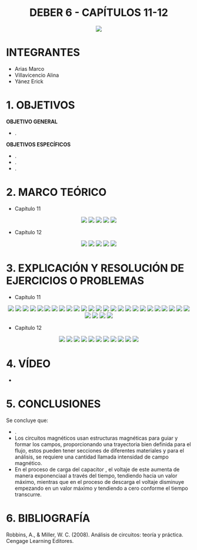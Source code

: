 <div align="center">

# DEBER 6 - CAPÍTULOS 11-12
  
![](https://github.com/erickyanez1/IMAGENES-DEBER-1/blob/main/espe.png) 

</div>

# **INTEGRANTES**

- Arias Marco
- Villavicencio Alina
- Yánez Erick


# **1. OBJETIVOS**

**OBJETIVO GENERAL**
  - .
 
 **OBJETIVOS ESPECÍFICOS**
  - .
  - .
  - .
  
# **2. MARCO TEÓRICO**

- Capítulo 11
<div align="center">

![](https://github.com/erickyanez1/DEBER6/blob/main/IMG/Teoria_cap11_1.png)
![](https://github.com/erickyanez1/DEBER6/blob/main/IMG/Teoria_cap11_2.png)
![](https://github.com/erickyanez1/DEBER6/blob/main/IMG/Teoria_cap11_3.png)
![](https://github.com/erickyanez1/DEBER6/blob/main/IMG/Teoria_cap11_4.png)
![](https://github.com/erickyanez1/DEBER6/blob/main/IMG/Teoria_cap11_5.png)

</div>


- Capítulo 12
<div align="center">

![](https://github.com/erickyanez1/DEBER6/blob/main/IMG/MapaCap12_P1.jpg)
![](https://github.com/erickyanez1/DEBER6/blob/main/IMG/MapaCap12_P2.jpg)
![](https://github.com/erickyanez1/DEBER6/blob/main/IMG/MapaCap12_P3.jpg)
![](https://github.com/erickyanez1/DEBER6/blob/main/IMG/MapaCap12_P4.jpg)
![](https://github.com/erickyanez1/DEBER6/blob/main/IMG/MapaCap12_P5.jpg)
  
</div>




# **3. EXPLICACIÓN Y RESOLUCIÓN DE EJERCICIOS O PROBLEMAS**

- Capítulo 11
<div align="center">

  
![](https://github.com/erickyanez1/DEBER6/blob/main/IMG/1.PNG)
![](https://github.com/erickyanez1/DEBER6/blob/main/IMG/3.PNG)
![](https://github.com/erickyanez1/DEBER6/blob/main/IMG/7-1.PNG)
![](https://github.com/erickyanez1/DEBER6/blob/main/IMG/7-2.PNG)
![](https://github.com/erickyanez1/DEBER6/blob/main/IMG/7-3.PNG)
![](https://github.com/erickyanez1/DEBER6/blob/main/IMG/9-1.PNG)
![](https://github.com/erickyanez1/DEBER6/blob/main/IMG/9-2.PNG)
![](https://github.com/erickyanez1/DEBER6/blob/main/IMG/11.PNG)
![](https://github.com/erickyanez1/DEBER6/blob/main/IMG/13.PNG)
![](https://github.com/erickyanez1/DEBER6/blob/main/IMG/13-2.PNG)
![](https://github.com/erickyanez1/DEBER6/blob/main/IMG/13-3.PNG)
![](https://github.com/erickyanez1/DEBER6/blob/main/IMG/13-4.PNG)
![](https://github.com/erickyanez1/DEBER6/blob/main/IMG/15.PNG)
![](https://github.com/erickyanez1/DEBER6/blob/main/IMG/17-1.PNG)
![](https://github.com/erickyanez1/DEBER6/blob/main/IMG/17-2.PNG)
![](https://github.com/erickyanez1/DEBER6/blob/main/IMG/19.PNG)
![](https://github.com/erickyanez1/DEBER6/blob/main/IMG/21.PNG)
![](https://github.com/erickyanez1/DEBER6/blob/main/IMG/23.PNG)
![](https://github.com/erickyanez1/DEBER6/blob/main/IMG/23-2.PNG)
![](https://github.com/erickyanez1/DEBER6/blob/main/IMG/23-3.PNG)
![](https://github.com/erickyanez1/DEBER6/blob/main/IMG/23-4.PNG)
![](https://github.com/erickyanez1/DEBER6/blob/main/IMG/25.PNG)
![](https://github.com/erickyanez1/DEBER6/blob/main/IMG/Ejercicio_cap11_27.png)
![](https://github.com/erickyanez1/DEBER6/blob/main/IMG/Ejercicio_cap11_29.png)
![](https://github.com/erickyanez1/DEBER6/blob/main/IMG/Ejercicio_cap11_31.png)
![](https://github.com/erickyanez1/DEBER6/blob/main/IMG/Ejercicio_cap11_33.png)
![](https://github.com/erickyanez1/DEBER6/blob/main/IMG/Ejercicio_cap11_35.png)
![](https://github.com/erickyanez1/DEBER6/blob/main/IMG/Ejercicio_cap11_37.png)
![](https://github.com/erickyanez1/DEBER6/blob/main/IMG/Ejercicio_cap11_39_41_43.png)

</div>

- Capítulo 12
<div align="center">

![](https://github.com/erickyanez1/DEBER6/blob/main/IMG/Ejercicio_cap12_1.png)
![](https://github.com/erickyanez1/DEBER6/blob/main/IMG/Ejercicio_cap12_3_5.png)
![](https://github.com/erickyanez1/DEBER6/blob/main/IMG/EjerciciosCap12_P1.jpg)
![](https://github.com/erickyanez1/DEBER6/blob/main/IMG/EjerciciosCap12_P2.jpg)
![](https://github.com/erickyanez1/DEBER6/blob/main/IMG/EjerciciosCap12_P3.jpg)
![](https://github.com/erickyanez1/DEBER6/blob/main/IMG/EjerciciosCap12_P4.jpg)
![](https://github.com/erickyanez1/DEBER6/blob/main/IMG/EjerciciosCap12_P5.jpg)
![](https://github.com/erickyanez1/DEBER6/blob/main/IMG/EjerciciosCap12_P6.jpg)
![](https://github.com/erickyanez1/DEBER6/blob/main/IMG/EjerciciosCap12_P7.jpg)
![](https://github.com/erickyanez1/DEBER6/blob/main/IMG/EjerciciosCap12_P8.jpg)
![](https://github.com/erickyanez1/DEBER6/blob/main/IMG/EjerciciosCap12_P9.jpg)

</div>

# **4. VÍDEO**

- 

# **5. CONCLUSIONES**

Se concluye que:

- .
- Los circuitos magnéticos usan estructuras magnéticas para guiar y formar los campos, proporcionando una trayectoria bien definida para el flujo, estos pueden tener secciones de diferentes materiales y para el análisis, se requiere una cantidad llamada intensidad de campo magnético.
- En el proceso de carga del capacitor , el voltaje de este aumenta de manera exponenciaal a través del tiempo, tendiendo hacia un valor máximo, mientras que en el proceso de descarga el voltaje disminuye empezando en un valor máximo y tendiendo a cero conforme el tiempo transcurre.


# **6. BIBLIOGRAFÍA**

Robbins, A., & Miller, W. C. (2008). Análisis de circuitos: teoría y práctica. Cengage Learning Editores.
